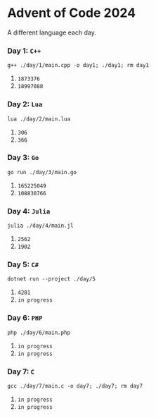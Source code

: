 # Advent of Code 2024
A different language each day. 
### Day 1: `C++`
```
g++ ./day/1/main.cpp -o day1; ./day1; rm day1
```
1. `1873376`
2. `18997088`
### Day 2: `Lua`
```
lua ./day/2/main.lua
```
1. `306`
2. `366`
### Day 3: `Go`
```
go run ./day/3/main.go
```
1. `165225049`
2. `108830766`
### Day 4: `Julia`
```
julia ./day/4/main.jl
```
1. `2562`
2. `1902`
### Day 5: `C#`
```
dotnet run --project ./day/5
```
1. `4281`
2. `in progress`
### Day 6: `PHP`
```
php ./day/6/main.php
```
1. `in progress`
2. `in progress`
### Day 7: `C`
```
gcc ./day/7/main.c -o day7; ./day7; rm day7
```
1. `in progress`
2. `in progress`